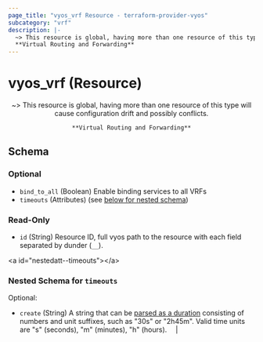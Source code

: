 ```yaml
---
page_title: "vyos_vrf Resource - terraform-provider-vyos"
subcategory: "vrf"
description: |-
  ~> This resource is global, having more than one resource of this type will cause configuration drift and possibly conflicts.
  **Virtual Routing and Forwarding**
---
```


# vyos_vrf (Resource)
<center>

~> This resource is global, having more than one resource of this type will cause configuration drift and possibly conflicts.

	**Virtual Routing and Forwarding**


</center>

## Schema

### Optional

- `bind_to_all` (Boolean) Enable binding services to all VRFs
- `timeouts` (Attributes) (see [below for nested schema](#nestedatt--timeouts))

### Read-Only

- `id` (String) Resource ID, full vyos path to the resource with each field separated by dunder (`__`).

&lt;a id=&#34;nestedatt--timeouts&#34;&gt;&lt;/a&gt;
### Nested Schema for `timeouts`

Optional:

- `create` (String) A string that can be [parsed as a duration](https://pkg.go.dev/time#ParseDuration) consisting of numbers and unit suffixes, such as &#34;30s&#34; or &#34;2h45m&#34;. Valid time units are &#34;s&#34; (seconds), &#34;m&#34; (minutes), &#34;h&#34; (hours).  &emsp;|
